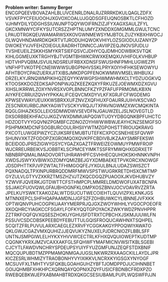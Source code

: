 <b>Problem writer: Sammy Berger</b><br>
ENCGPQEEVBOVAZAHLBLUVCENRLDNALRJZRRRKDKULQAGLZDFX
VSVKFPYCFEIUOOHJXGVOXCOALUJGQDSGFEUQNOSBKTLCFHOZD
VJHMYDILYDDGHSSIUWJNPTQQYWOIFRNZIZJFYXAGXSAULZFYL
GKCXMNWYCIFKYSUTCRSZZHPTNLUMYZXNDDXGMGMMLGWJLTCNC
LPAUDTRGKQEUWAMARWSXKOVGWNMEWSYMJBTOLZUZYKBXHWOCJ
GLWQVHNDAMRDKQKRTVTJRODUHQWOKVHIYLOZSGIODUUZANYZP
DWOKEYVJVFEHZOIEGULRADRHTDNNCCJAVIIPZEQJNOVSPJDLU
TVSHEUEILZSKKHSMYKRTSIEFQSVCJDHYCQJDMHODWBIKSVTQK
KIHLGGMEUXKTRGHYBJTVGMTBHWKCRWXKEMQXUVHIFOLKVHBUP
HDTVHPVQBMJSVUILNDSREUFRBXXDNSFSWUSHNFPMHLUGWEZPI
VNFHPTVKOTPECNEIWWWSUBGPNHVSSKLPRYXOIYHFHKSEWOWYU
AFHTBOYCPAIZUERXJITXIBSJMKDPGPFENOKWMWVMSELWHBUXJ
DRZELKYJRNQWMPIKIHQZEQYYKWWGPSHWMWHMXCLTYDZUOGKVQ
KTOOSKKDOZEDKSAPONPWJQZKEEZKQXYFRKUZEJOEWMXDZXGVU
XIHSLIKRRWLZOXYNVRSXVOPLBNNCFKZYPZFAFUFPRMOMLKBXN
AIYKFECRRUIZQVHYPKKALIFCEQVCMXDYVLKFXGRJFCFWGDEMG
KPWSEVWAYUEUXKWSBRXXUFZNVZXQFHUXFOAURRJUIHVKSCVAO
ZESCNRXURBCJNKYAGWTVSCKYVRQJUTXPAVNGWMZXWCMQKINTA
RQGLGIHAZKSOLLEIOSDMWDWVSEVDFNJGAUWZELJSLNOVEGTLD
DXSORBBEKHFACUJKGZVWXDMMUAPQGWTUOYYDBGQNKBPFUHCTC
HDZODTVYYGQVNIZPGMBFCZDNOZOYHWWWBWJEAYHCNZSEMGFSO
PSHPMKMDCNFSOGBURCOULRHSIIYWTMZGPOHSTTIRIOUQKRAVG
PXCOTLUWGEPWZYCZUIKSRFEMUBTUTEFKCXPOCSNEHIESFQVWP
SHUNVXKTZFODOPZXGROMQOXQVKPFCBDIVBJKZAAYSMRFEKSWI
BCEIDODJPRSZIGWYGSYCYGAZXGAZTFRWEIZEOWMUYPMWFROIP
WJCRREURBEIKVSJOBBTKLSCPMCEYIMKTSSFRYMWQHXGDRXETF
NBNBRPQMALIMADOVORTUHRAWHPFCSVHHECQUHOKSKHNNKVNPH
XWDSJSWYXVBIWXOZOMYQMIZBEJGYXDMBAEKETPVKORCXNOWGF
JDSDPHTTKPJVPZWTALTFHIMGOQFEJYXGULBNJLUDAZSWISZCT
PQXNADQLTPXINPURBRQDDMRFMWVSPSTWUGRKRETDHSXCMITMP
GYZULVLGTYVZXKRZTMSZHZVJTZKQCDGQZPUAOOXJKVDHUBVZY
YZWVIFJQVERKJGTDWTTCFSTHMPCPLMMRELDMDWOFUXATBCNPA
SSJAKCFUOVQWLGFAUBHOGNFKLOMPXOSZBNVJOCVOAVRVZZRTA
JPELKUYSWKTXAKOZALWTDSUCUTWECOIEHTLQUVIZPXLKNKJGS
MTNNXEPCLSHFHQAPAAMDNJJGFSZFZOHBUWKCYLIBNNEJVFXKK
OPTWQNVPUHCOGPKUAAYYMERPRJQJGXZWOYWHHLYVGOCPOEOFR
XKOQHRCYIAGKCCFSGAYLFOFKYQQTGPOYACKZWKYWDZPNVHPPR
ZZTRKFOQFQVXQSESZHOKUYGHUSFDTRXTCPBCHXJSKMJUUWLFN
PSSUVCSDCDBSKPEEBDYFEBUTTULGQISFROQUCAWHNXTSQHPEL
SCQITZFRLPUVULARXCAEGLEZXRVFYCGGKAKGYPPOQWIYAWATO
QKLGWJCGAZVMXQUHIZJJEQVUKYZNUXELPJDRCNIOZFLBBLSFF
UNTNJSMPGIWLELHYKXYHVVWCECTRLKFHXQVQUIOWEPTKUDTMP
CQGNKYKRXJMZVCAXXAKFGLSFQHWFYMAFMICNVWSITKBLSGEBI
CJCYTLFAWDVNCHRYSPDEUPSYUIYFYUZGMFUNJZEQFSTDXBNIF
MQCQUPUBDTMZPPMAMQNMGAJUGSLNKWRZRXAAGCKILLAYDLJPR
KICZESRLWHMIZYTRAOBONHYVYIXIKKVLNCRXKYIGSGXYNYOGF
MCSUVFXLTMHTYVSFQKBLGOAHGUHZYBFTJOMDPPDJUCIHNNBET
GOIJQHMBFXHKHPCXQRNQAYQOPNIXZQYFUSICFBDNBCFRDXPZO
RWEBQEBKWJEPXABMAHBTRDXQKGCSESIUBAMLPUPLWQSWFPJJN
